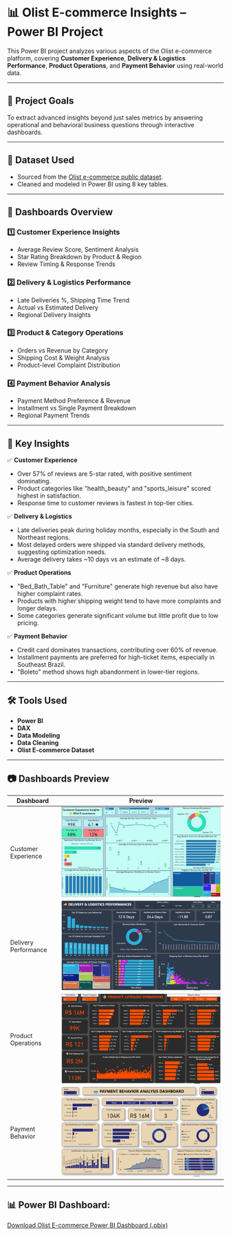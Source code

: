 # 📊 Olist E-commerce Insights – Power BI Project

This Power BI project analyzes various aspects of the Olist e-commerce platform, covering **Customer Experience**, **Delivery & Logistics Performance**, **Product Operations**, and **Payment Behavior** using real-world data.

---

## 🧠 Project Goals
To extract advanced insights beyond just sales metrics by answering operational and behavioral business questions through interactive dashboards.

---

## 📁 Dataset Used
- Sourced from the [Olist e-commerce public dataset](https://www.kaggle.com/datasets/olistbr/brazilian-ecommerce).
- Cleaned and modeled in Power BI using 8 key tables.

---

## 📌 Dashboards Overview

### 1️⃣ Customer Experience Insights
- Average Review Score, Sentiment Analysis
- Star Rating Breakdown by Product & Region
- Review Timing & Response Trends

### 2️⃣ Delivery & Logistics Performance
- Late Deliveries %, Shipping Time Trend
- Actual vs Estimated Delivery
- Regional Delivery Insights

### 3️⃣ Product & Category Operations
- Orders vs Revenue by Category
- Shipping Cost & Weight Analysis
- Product-level Complaint Distribution

### 4️⃣ Payment Behavior Analysis
- Payment Method Preference & Revenue
- Installment vs Single Payment Breakdown
- Regional Payment Trends

---
## 📌 Key Insights

✅ **Customer Experience**  
- Over 57% of reviews are 5-star rated, with positive sentiment dominating.  
- Product categories like "health_beauty" and "sports_leisure" scored highest in satisfaction.  
- Response time to customer reviews is fastest in top-tier cities.

✅ **Delivery & Logistics**  
- Late deliveries peak during holiday months, especially in the South and Northeast regions.  
- Most delayed orders were shipped via standard delivery methods, suggesting optimization needs.  
- Average delivery takes ~10 days vs an estimate of ~8 days.

✅ **Product Operations**  
- "Bed_Bath_Table" and "Furniture" generate high revenue but also have higher complaint rates.  
- Products with higher shipping weight tend to have more complaints and longer delays.  
- Some categories generate significant volume but little profit due to low pricing.

✅ **Payment Behavior**  
- Credit card dominates transactions, contributing over 60% of revenue.  
- Installment payments are preferred for high-ticket items, especially in Southeast Brazil.  
- "Boleto" method shows high abandonment in lower-tier regions.

---

## 🛠️ Tools Used
- **Power BI**
- **DAX**
- **Data Modeling**
- **Data Cleaning**
- **Olist E-commerce Dataset**

---

## 📷 Dashboards Preview

| Dashboard | Preview |
|----------|---------|
| Customer Experience | ![Customer Experience](Customer_Experience.png) |
| Delivery Performance | ![Delivery Performance](Delivery_Performance.png) |
| Product Operations | ![Product Operations](Product_Operations.png) |
| Payment Behavior | ![Payment Behavior](Payment_Behavior.png) |

---

## 📊 **Power BI Dashboard:**
[Download Olist E-commerce Power BI Dashboard (.pbix)](./Olist_E-commerce_Project.pbix)



